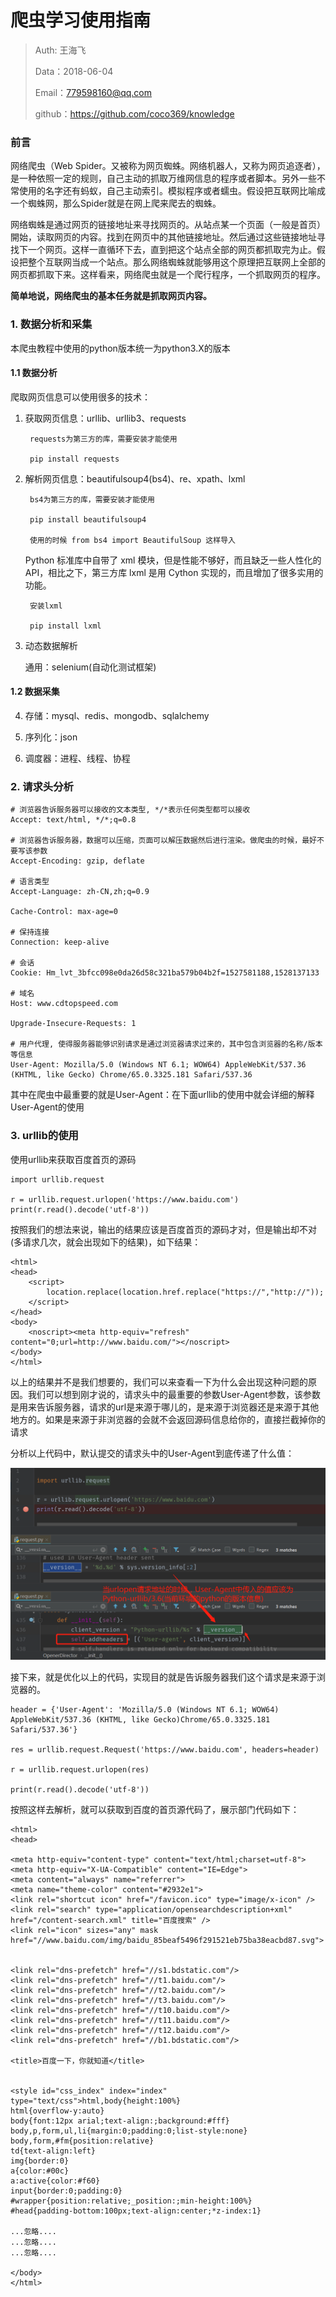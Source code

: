 
# 爬虫学习使用指南

>Auth: 王海飞
>
>Data：2018-06-04
>
>Email：779598160@qq.com
>
>github：https://github.com/coco369/knowledge 


### 前言

网络爬虫（Web Spider。又被称为网页蜘蛛。网络机器人，又称为网页追逐者），是一种依照一定的规则，自己主动的抓取万维网信息的程序或者脚本。另外一些不常使用的名字还有蚂蚁，自己主动索引。模拟程序或者蠕虫。假设把互联网比喻成一个蜘蛛网，那么Spider就是在网上爬来爬去的蜘蛛。

网络蜘蛛是通过网页的链接地址来寻找网页的。从站点某一个页面（一般是首页）開始，读取网页的内容。找到在网页中的其他链接地址。然后通过这些链接地址寻找下一个网页。这样一直循环下去，直到把这个站点全部的网页都抓取完为止。假设把整个互联网当成一个站点。那么网络蜘蛛就能够用这个原理把互联网上全部的网页都抓取下来。这样看来，网络爬虫就是一个爬行程序，一个抓取网页的程序。

<b>简单地说，网络爬虫的基本任务就是抓取网页内容。</b>


### 1. 数据分析和采集

本爬虫教程中使用的python版本统一为python3.X的版本

#### 1.1 数据分析

爬取网页信息可以使用很多的技术：

1. 获取网页信息：urllib、urllib3、requests

		requests为第三方的库，需要安装才能使用

		pip install requests

2. 解析网页信息：beautifulsoup4(bs4)、re、xpath、lxml

		bs4为第三方的库，需要安装才能使用

		pip install beautifulsoup4

		使用的时候 from bs4 import BeautifulSoup 这样导入

	Python 标准库中自带了 xml 模块，但是性能不够好，而且缺乏一些人性化的 API，相比之下，第三方库 lxml 是用 Cython 实现的，而且增加了很多实用的功能。

		安装lxml
		
		pip install lxml

3. 动态数据解析

	通用：selenium(自动化测试框架)


#### 1.2 数据采集

4. 存储：mysql、redis、mongodb、sqlalchemy

5. 序列化：json

6. 调度器：进程、线程、协程


### 2. 请求头分析

	# 浏览器告诉服务器可以接收的文本类型, */*表示任何类型都可以接收
	Accept: text/html, */*;q=0.8
 
	# 浏览器告诉服务器，数据可以压缩，页面可以解压数据然后进行渲染。做爬虫的时候，最好不要写该参数
	Accept-Encoding: gzip, deflate 
	
	# 语言类型
	Accept-Language: zh-CN,zh;q=0.9 
	
	Cache-Control: max-age=0
	
	# 保持连接
	Connection: keep-alive 
	
	# 会话 
	Cookie: Hm_lvt_3bfcc098e0da26d58c321ba579b04b2f=1527581188,1528137133
	
	# 域名
	Host: www.cdtopspeed.com 
	
	Upgrade-Insecure-Requests: 1

	# 用户代理, 使得服务器能够识别请求是通过浏览器请求过来的，其中包含浏览器的名称/版本等信息
	User-Agent: Mozilla/5.0 (Windows NT 6.1; WOW64) AppleWebKit/537.36 (KHTML, like Gecko) Chrome/65.0.3325.181 Safari/537.36

其中在爬虫中最重要的就是User-Agent：在下面urllib的使用中就会详细的解释User-Agent的使用


### 3. urllib的使用

使用urllib来获取百度首页的源码
	 
	import urllib.request
	
	r = urllib.request.urlopen('https://www.baidu.com')
	print(r.read().decode('utf-8'))

按照我们的想法来说，输出的结果应该是百度首页的源码才对，但是输出却不对(多请求几次，就会出现如下的结果)，如下结果：

	<html>
	<head>
		<script>
			location.replace(location.href.replace("https://","http://"));
		</script>
	</head>
	<body>
		<noscript><meta http-equiv="refresh" content="0;url=http://www.baidu.com/"></noscript>
	</body>
	</html>


以上的结果并不是我们想要的，我们可以来查看一下为什么会出现这种问题的原因。我们可以想到刚才说的，请求头中的最重要的参数User-Agent参数，该参数是用来告诉服务器，请求的url是来源于哪儿的，是来源于浏览器还是来源于其他地方的。如果是来源于非浏览器的会就不会返回源码信息给你的，直接拦截掉你的请求

分析以上代码中，默认提交的请求头中的User-Agent到底传递了什么值：

![图](images/spider_01_useragent.png)

接下来，就是优化以上的代码，实现目的就是告诉服务器我们这个请求是来源于浏览器的。
	
	header = {'User-Agent': 'Mozilla/5.0 (Windows NT 6.1; WOW64) AppleWebKit/537.36 (KHTML, like Gecko)Chrome/65.0.3325.181 Safari/537.36'}
	
	res = urllib.request.Request('https://www.baidu.com', headers=header)

	r = urllib.request.urlopen(res)

	print(r.read().decode('utf-8'))

按照这样去解析，就可以获取到百度的首页源代码了，展示部门代码如下：

	<html>
	<head>
    
    <meta http-equiv="content-type" content="text/html;charset=utf-8">
    <meta http-equiv="X-UA-Compatible" content="IE=Edge">
	<meta content="always" name="referrer">
    <meta name="theme-color" content="#2932e1">
    <link rel="shortcut icon" href="/favicon.ico" type="image/x-icon" />
    <link rel="search" type="application/opensearchdescription+xml" href="/content-search.xml" title="百度搜索" />
    <link rel="icon" sizes="any" mask href="//www.baidu.com/img/baidu_85beaf5496f291521eb75ba38eacbd87.svg">
	
	
	<link rel="dns-prefetch" href="//s1.bdstatic.com"/>
	<link rel="dns-prefetch" href="//t1.baidu.com"/>
	<link rel="dns-prefetch" href="//t2.baidu.com"/>
	<link rel="dns-prefetch" href="//t3.baidu.com"/>
	<link rel="dns-prefetch" href="//t10.baidu.com"/>
	<link rel="dns-prefetch" href="//t11.baidu.com"/>
	<link rel="dns-prefetch" href="//t12.baidu.com"/>
	<link rel="dns-prefetch" href="//b1.bdstatic.com"/>
    
    <title>百度一下，你就知道</title>
    

	<style id="css_index" index="index" type="text/css">html,body{height:100%}
	html{overflow-y:auto}
	body{font:12px arial;text-align:;background:#fff}
	body,p,form,ul,li{margin:0;padding:0;list-style:none}
	body,form,#fm{position:relative}
	td{text-align:left}
	img{border:0}
	a{color:#00c}
	a:active{color:#f60}
	input{border:0;padding:0}
	#wrapper{position:relative;_position:;min-height:100%}
	#head{padding-bottom:100px;text-align:center;*z-index:1}

	...忽略....
	...忽略....
	...忽略....

	</body>
	</html>




